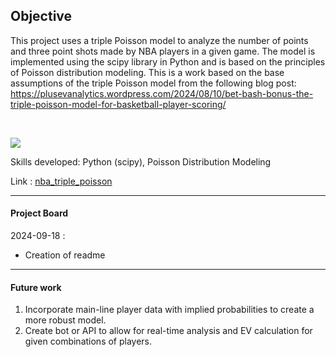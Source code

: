 
## Objective

This project uses a triple Poisson model to analyze the number of points and three point shots made by NBA players in a given game. The model is implemented using the scipy library in Python and is based on the principles of Poisson distribution modeling.
This is a work based on the base assumptions of the triple Poisson model from the following blog post: https://plusevanalytics.wordpress.com/2024/08/10/bet-bash-bonus-the-triple-poisson-model-for-basketball-player-scoring/ 

<br>

[![](https://img.shields.io/badge/Python-white?logo=Python)](#)

Skills developed: Python (scipy), Poisson Distribution Modeling

Link : [nba_triple_poisson](https://github.com/MattDennahower/mattdennahower.github.io/tree/main/docs/nba_triple_poisson)

----
#### Project Board

2024-09-18 : 

- Creation of readme

----
#### Future work

1. Incorporate main-line player data with implied probabilities to create a more robust model.
2. Create bot or API to allow for real-time analysis and EV calculation for given combinations of players.
